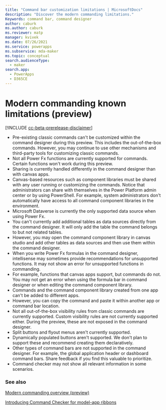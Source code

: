 ```yaml
---
title: "Command bar customization limitations | MicrosoftDocs"
description: "Discover the modern commanding limitations."
Keywords: command bar, command designer
author: caburk
ms.author: caburk
ms.reviewer: matp
manager: kvivek
ms.date: 07/26/2021
ms.service: powerapps
ms.subservice: mda-maker
ms.topic: conceptual
search.audienceType: 
  - maker
search.app: 
  - PowerApps
  - D365CE
---
```


# Modern commanding known limitations (preview)

[!INCLUDE [cc-beta-prerelease-disclaimer](../../includes/cc-beta-prerelease-disclaimer.md)]

<!-- While this feature is in preview, our intent is to collect feedback that helps prioritize what’s next. This new infrastructure does not yet support many things you may want to do – nor does it have full parity with classic commanding capabilities. We invite you to join us in this journey that is only just beginning.

We look forward to your feedback on what you like or dislike as well as what features are missing for your use cases. -->

- Pre-existing classic commands can't be customized within the command designer during this preview. This includes the out-of-the-box commands. However, you may continue to use other mechanisms and third-party tools for customizing classic commands.
- Not all Power Fx functions are currently supported for commands. Certain functions won't work during this preview.
-	Sharing is currently handled differently in the command designer than with canvas apps.
   - Canvas-based resources such as component libraries must be shared with any user running or customizing the commands. Notice that administrators can share with themselves in the Power Platform admin center or by using PowerShell. For example, system administrators don't automatically have access to all command component libraries in the environment.
- Microsoft Dataverse is currently the only supported data source when using Power Fx.
-	You can't currently add additional tables as data sources directly from the command designer. It will only add the table the command belongs to but not related tables.
   - However, you may open the command component library in canvas studio and add other tables as data sources and then use them within the command designer. 
-	When you write Power Fx formulas in the command designer, intellisense may sometimes provide recommendations for unsupported functions. It may not show an error for unsupported functions in commanding.
   - For example, functions that canvas apps support, but commands do not. You may not get an error when using the formula bar in command designer or when editing the command component library. 
-	Commands and the command component library created from one app can't be added to different apps.
   - However, you can copy the command and paste it within another app or command bar location.
-	Not all out-of-the-box visibility rules from classic commands are currently supported. Custom visibility rules are not currently supported either. During the preview, these are not exposed in the command designer.
-	Split buttons and flyout menus aren't currently supported.
-	Dynamically populated buttons aren't supported. We don't plan to support these and recommend creating them declaratively.
-	Other types of command bars are not supported in the command designer. For example, the global application header or dashboard command bars. Share feedback if you find this valuable to prioritize.
-	Command checker may not show all relevant information in some scenarios.

### See also

[Modern commanding overview (preview)](command-designer-overview.md)

[Introducing Command Checker for model-app ribbons](https://powerapps.microsoft.com/blog/introducing-command-checker-for-model-app-ribbons/)
